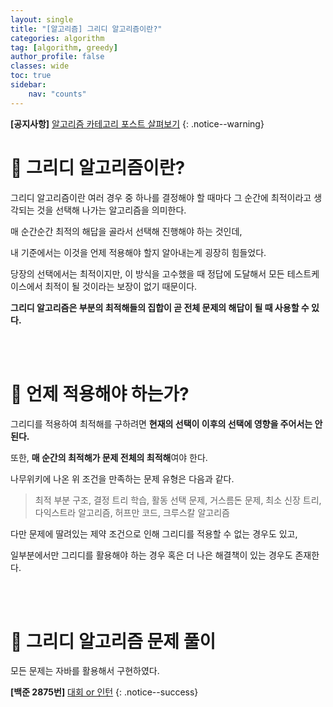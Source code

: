 ```yaml
---
layout: single
title: "[알고리즘] 그리디 알고리즘이란?"
categories: algorithm
tag: [algorithm, greedy]
author_profile: false
classes: wide
toc: true
sidebar:
    nav: "counts"
---
```


**[공지사항]** [알고리즘 카테고리 포스트 살펴보기](https://moonwonki.github.io/categories/#algorithm)
{: .notice--warning}


# :rocket: 그리디 알고리즘이란?

그리디 알고리즘이란 여러 경우 중 하나를 결정해야 할 때마다 그 순간에 최적이라고 생각되는 것을 선택해 나가는 알고리즘을 의미한다.<br/>

매 순간순간 최적의 해답을 골라서 선택해 진행해야 하는 것인데,<br/>

내 기준에서는 이것을 언제 적용해야 할지 알아내는게 굉장히 힘들었다.<br/>

당장의 선택에서는 최적이지만, 이 방식을 고수했을 때 정답에 도달해서 모든 테스트케이스에서 최적이 될 것이라는 보장이 없기 때문이다. <br/>

**그리디 알고리즘은 부분의 최적해들의 집합이 곧 전체 문제의 해답이 될 때 사용할 수 있다.**

<br/>
<br/>

# :rocket: 언제 적용해야 하는가?

그리디를 적용하여 최적해를 구하려면 **현재의 선택이 이후의 선택에 영향을 주어서는 안된다.** <br/>

또한, **매 순간의 최적해가 문제 전체의 최적해**여야 한다. <br/>

나무위키에 나온 위 조건을 만족하는 문제 유형은 다음과 같다. <br/>

>최적 부분 구조, 결정 트리 학습, 활동 선택 문제, 거스름돈 문제, 최소 신장 트리, 다익스트라 알고리즘, 허프만 코드, 크루스칼 알고리즘 <br/>

다만 문제에 딸려있는 제약 조건으로 인해 그리디를 적용할 수 없는 경우도 있고, <br/>

일부분에서만 그리디를 활용해야 하는 경우 혹은 더 나은 해결책이 있는 경우도 존재한다. <br/>

<br/><br/>

# :rocket: 그리디 알고리즘 문제 풀이

모든 문제는 자바를 활용해서 구현하였다.<br/>

**[백준 2875번]** [대회 or 인턴](https://moonwonki.github.io/algorithm/baekjoon-2875/)
{: .notice--success}
